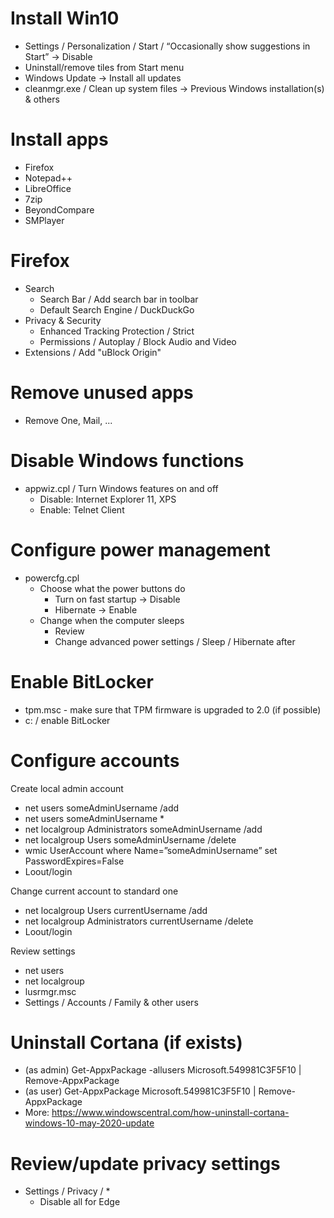 # Install Win10

  * Settings / Personalization / Start / “Occasionally show suggestions in Start” -> Disable
  * Uninstall/remove tiles from Start menu
  * Windows Update -> Install all updates
  * cleanmgr.exe / Clean up system files -> Previous Windows installation(s) & others


# Install apps

  * Firefox
  * Notepad++
  * LibreOffice
  * 7zip
  * BeyondCompare
  * SMPlayer


# Firefox

  * Search
    * Search Bar / Add search bar in toolbar
    * Default Search Engine / DuckDuckGo
  * Privacy & Security
    * Enhanced Tracking Protection / Strict
    * Permissions / Autoplay / Block Audio and Video
  * Extensions / Add "uBlock Origin"


# Remove unused apps

  * Remove One, Mail, ...


# Disable Windows functions

  * appwiz.cpl / Turn Windows features on and off
    * Disable: Internet Explorer 11, XPS
    * Enable: Telnet Client


# Configure power management

  * powercfg.cpl
    * Choose what the power buttons do
      * Turn on fast startup -> Disable
      * Hibernate -> Enable
    * Change when the computer sleeps
      * Review
      * Change advanced power settings / Sleep / Hibernate after


# Enable BitLocker

  * tpm.msc - make sure that TPM firmware is upgraded to 2.0 (if possible)
  * c: / enable BitLocker


# Configure accounts

Create local admin account

  * net users someAdminUsername /add
  * net users someAdminUsername *
  * net localgroup Administrators someAdminUsername /add
  * net localgroup Users someAdminUsername /delete
  * wmic UserAccount where Name=”someAdminUsername” set PasswordExpires=False
  * Loout/login

Change current account to standard one

  * net localgroup Users currentUsername /add
  * net localgroup Administrators currentUsername /delete
  * Loout/login
 
Review settings

  * net users
  * net localgroup
  * lusrmgr.msc
  * Settings / Accounts / Family & other users


# Uninstall Cortana (if exists)

  * (as admin) Get-AppxPackage -allusers Microsoft.549981C3F5F10 | Remove-AppxPackage
  * (as user) Get-AppxPackage Microsoft.549981C3F5F10 | Remove-AppxPackage
  * More: https://www.windowscentral.com/how-uninstall-cortana-windows-10-may-2020-update


# Review/update privacy settings

  * Settings / Privacy / *
    * Disable all for Edge


